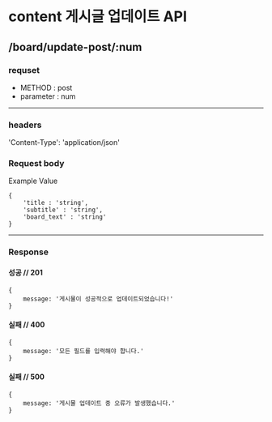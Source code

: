 # content 게시글 업데이트 API

## /board/update-post/:num

### requset

- METHOD : post
- parameter : num

---

### headers

'Content-Type': 'application/json'


### Request body
Example Value
```
{
    'title : 'string',
    'subtitle' : 'string',
    'board_text' : 'string'
}
```
---

### Response

#### 성공 // 201

```
{
    message: '게시물이 성공적으로 업데이트되었습니다!'
}
```

#### 실패 // 400

```
{
    message: '모든 필드를 입력해야 합니다.'
}
```

#### 실패 // 500

```
{
    message: '게시물 업데이트 중 오류가 발생했습니다.'
}
```
